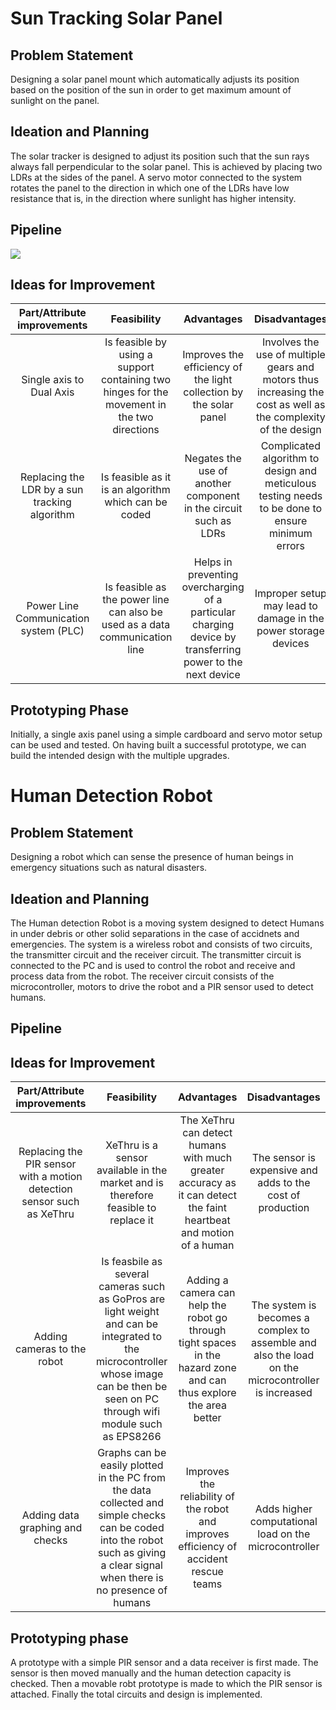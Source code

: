 # Sun Tracking Solar Panel

## Problem Statement 

Designing a solar panel mount which automatically adjusts its position based on the position of the sun in order to get maximum amount of sunlight on the panel.

## Ideation and Planning

The solar tracker is designed to adjust its position such that the sun rays always fall perpendicular to the solar panel. This is achieved by placing two LDRs at the sides of the panel. A servo motor connected to the system rotates the panel to the direction in which one of the LDRs have low resistance that is, in the direction where sunlight has higher intensity.

## Pipeline

![](https://www.researchgate.net/profile/Kalyani-Bhole/publication/283093298/figure/fig1/AS:337277826945026@1457424709002/Block-diagram-of-Solar-tracking-system_W640.jpg)

## Ideas for Improvement

| Part/Attribute improvements | Feasibility | Advantages | Disadvantages |
| :---: | :---: | :---: | :---: |
| Single axis to Dual Axis | Is feasible by using a support containing two hinges for the movement in the two directions | Improves the efficiency of the light collection by the solar panel | Involves the use of multiple gears and motors thus increasing the cost as well as the complexity of the design |
| Replacing the LDR by a sun tracking algorithm | Is feasible as it is an algorithm which can be coded | Negates the use of another component in the circuit such as LDRs | Complicated algorithm to design and meticulous testing needs to be done to ensure minimum errors |
| Power Line Communication system (PLC) | Is feasible as the power line can also be used as a data communication line | Helps in preventing overcharging of a particular charging device by transferring power to the next device | Improper setup may lead to damage in the power storage devices |

## Prototyping Phase

Initially, a single axis panel using a simple cardboard and servo motor setup can be used and tested. On having built a successful prototype, we can build the intended design with the multiple upgrades.


# Human Detection Robot 

## Problem Statement

Designing a robot which can sense the presence of human beings in emergency situations such as natural disasters.

## Ideation and Planning

The Human detection Robot is a moving system designed to detect Humans in under debris or other solid separations in the case of accidnets and emergencies. The system is a wireless robot and consists of two circuits, the transmitter circuit and the receiver circuit. The transmitter circuit is connected to the PC and is used to control the robot and receive and process data from the robot. The receiver circuit consists of the microcontroller, motors to drive the robot and a PIR sensor used to detect humans.

## Pipeline

## Ideas for Improvement

| Part/Attribute improvements | Feasibility | Advantages | Disadvantages |
| :---: | :---: | :---: | :---: |
| Replacing the PIR sensor with a motion detection sensor such as XeThru | XeThru is a sensor available in the market and is therefore feasible to replace it | The XeThru can detect humans with much greater accuracy as it can detect the faint heartbeat and motion of a human | The sensor is expensive and adds to the cost of production |
| Adding cameras to the robot | Is feasbile as several cameras such as GoPros are light weight and can be integrated to the microcontroller whose image can be then be seen on PC through wifi module such as EPS8266 | Adding a camera can help the robot go through tight spaces in the hazard zone and can thus explore the area better | The system is becomes a complex to assemble and also the load on the microcontroller is increased |
| Adding data graphing and checks | Graphs can be easily plotted in the PC from the data collected and simple checks can be coded into the robot such as giving a clear signal when there is no presence of humans | Improves the reliability of the robot and improves efficiency of accident rescue teams | Adds higher computational load on the microcontroller |

## Prototyping phase

A prototype with a simple PIR sensor and a data receiver is first made. The sensor is then moved manually and the human detection capacity is checked. Then a movable robt prototype is made to which the PIR sensor is attached. Finally the total circuits and design is implemented.






